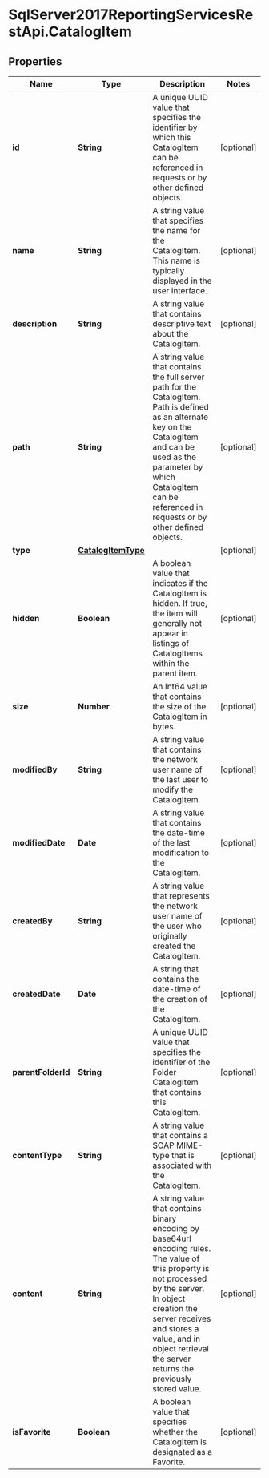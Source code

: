 # SqlServer2017ReportingServicesRestApi.CatalogItem

## Properties
Name | Type | Description | Notes
------------ | ------------- | ------------- | -------------
**id** | **String** | A unique UUID value that specifies the identifier by which this CatalogItem can be referenced in requests or by other defined objects. | [optional] 
**name** | **String** | A string value that specifies the name for the CatalogItem. This name is typically displayed in the user interface. | [optional] 
**description** | **String** | A string value that contains descriptive text about the CatalogItem. | [optional] 
**path** | **String** | A string value that contains the full server path for the CatalogItem. Path is defined as an alternate key on the CatalogItem and can be used as the parameter by which CatalogItem can be referenced in requests or by other defined objects. | [optional] 
**type** | [**CatalogItemType**](CatalogItemType.md) |  | [optional] 
**hidden** | **Boolean** | A boolean value that indicates if the CatalogItem is hidden. If true, the item will generally not appear in listings of CatalogItems within the parent item. | [optional] 
**size** | **Number** | An Int64 value that contains the size of the CatalogItem in bytes. | [optional] 
**modifiedBy** | **String** | A string value that contains the network user name of the last user to modify the CatalogItem. | [optional] 
**modifiedDate** | **Date** | A string value that contains the date-time of the last modification to the CatalogItem. | [optional] 
**createdBy** | **String** | A string value that represents the network user name of the user who originally created the CatalogItem. | [optional] 
**createdDate** | **Date** | A string that contains the date-time of the creation of the CatalogItem. | [optional] 
**parentFolderId** | **String** | A unique UUID value that specifies the identifier of the Folder CatalogItem that contains this CatalogItem. | [optional] 
**contentType** | **String** | A string value that contains a SOAP MIME-type that is associated with the CatalogItem. | [optional] 
**content** | **String** | A string value that contains binary encoding by base64url encoding rules. The value of this property is not processed by the server. In object creation the server receives and stores a value, and in object retrieval the server returns the previously stored value. | [optional] 
**isFavorite** | **Boolean** | A boolean value that specifies whether the CatalogItem is designated as a Favorite. | [optional] 


